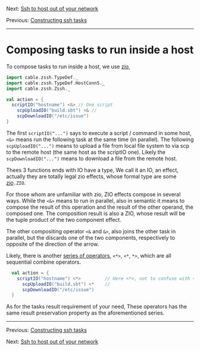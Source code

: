 Next: [Ssh to host out of your network](Ssh_with_proxy.md)

Previous: [Constructing ssh tasks](constructing.md)

---

# Composing tasks to run inside a host

To compose tasks to run inside a host, we use [zio](https://zio.dev),

```scala
import cable.zssh.TypeDef._
import cable.zssh.TypeDef.HostConnS._
import cable.zssh.Zssh._

val action = {
  scriptIO("hostname") <&> // One script
    scpUploadIO("build.sbt") <& // 
    scpDownloadIO("/etc/issue")
}
```

The first `scriptIO("...")` says to execute a script / command in some host, `<&>` means run the
following task at the same time (in parallel). The following `scpUploadIO("...")` means to upload a
file from local file system to via scp to the remote host (the same host as the scriptIO one). 
Likely the `scpDownloadIO("...")` means to download a file from the remote host.

Thees 3 functions ends with IO have a type, We call it an IO, an effect, actually they are totally
legal zio effects, whose formal type are some [zio](https://zio.dev)`.ZIO`.
                              
For those whom are unfamiliar with zio, ZIO effects compose in several ways. While the `<&>` means
to run in parallel, also in semantic it means to compose the result of this operation and the result
of the other operand, the composed one. The composition result is also a ZIO, whose result will be
the tuple product of the two component effect.

The other compositing operator `<&` and `&>`, also joins the other task in parallel, but the discards
one of the two components, respectively to opposite of the direction of the arrow.

Likely, there is another [series of
operators](https://zio.dev/docs/overview/overview_basic_operations#zipping), `<*>`, `<*`, `*>`,
which are all sequential combine operators.

```scala
  val action = {
    scriptIO("hostname") <*>         // Here <*>, not to confuse with <&>
      scpUploadIO("build.sbt") <*    // 
      scpDownloadIO("/etc/issue")
  }
```

As for the tasks result requirement of your need, These operators has the same result preservation
property as the aforementioned series.

---

Previous: [Constructing ssh tasks](constructing.md)

Next: [Ssh to host out of your network](Ssh_with_proxy.md)